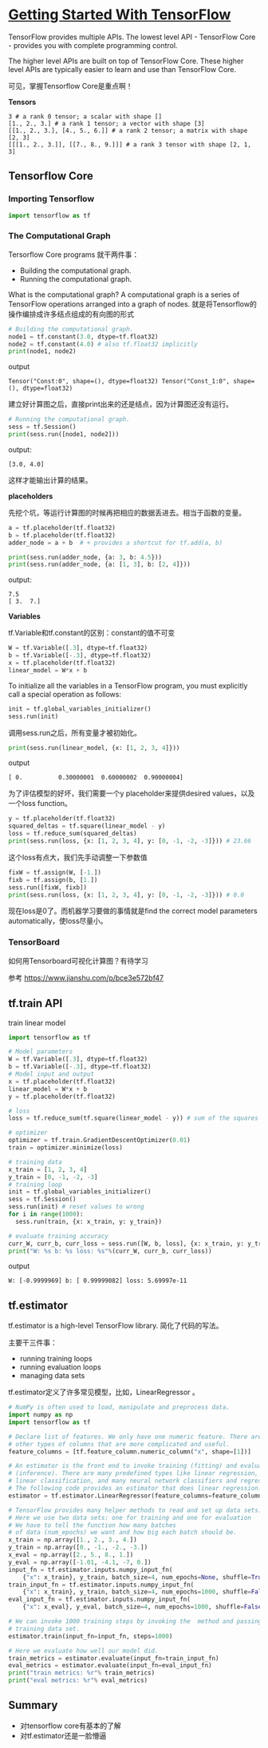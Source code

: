 # [Getting Started With TensorFlow](https://www.tensorflow.org/get_started/get_started#next_steps)

TensorFlow provides multiple APIs. The lowest level API - TensorFlow Core - provides you with complete programming control. 

The higher level APIs are built on top of TensorFlow Core. These higher level APIs are typically easier to learn and use than TensorFlow Core. 

可见，掌握Tensorflow Core是重点啊！

**Tensors**

```
3 # a rank 0 tensor; a scalar with shape []
[1., 2., 3.] # a rank 1 tensor; a vector with shape [3]
[[1., 2., 3.], [4., 5., 6.]] # a rank 2 tensor; a matrix with shape [2, 3]
[[[1., 2., 3.]], [[7., 8., 9.]]] # a rank 3 tensor with shape [2, 1, 3]
```

## Tensorflow Core


### Importing Tensorflow

```python
import tensorflow as tf
```

### The Computational Graph

Tersorflow Core programs 就干两件事：

- Building the computational graph.
- Running the computational graph.

What is the computational graph? A computational graph is a series of TensorFlow operations arranged into a graph of nodes. 就是将Tensorflow的操作编排成许多结点组成的有向图的形式

```python
# Building the computational graph.
node1 = tf.constant(3.0, dtype=tf.float32)
node2 = tf.constant(4.0) # also tf.float32 implicitly
print(node1, node2)
```

output
```
Tensor("Const:0", shape=(), dtype=float32) Tensor("Const_1:0", shape=(), dtype=float32)
```

建立好计算图之后，直接print出来的还是结点，因为计算图还没有运行。

```python
# Running the computational graph.
sess = tf.Session()
print(sess.run([node1, node2]))
```

output:
```
[3.0, 4.0]
```

这样才能输出计算的结果。

**placeholders**

先挖个坑，等运行计算图的时候再把相应的数据丢进去。相当于函数的变量。

```py
a = tf.placeholder(tf.float32)
b = tf.placeholder(tf.float32)
adder_node = a + b  # + provides a shortcut for tf.add(a, b)

print(sess.run(adder_node, {a: 3, b: 4.5}))
print(sess.run(adder_node, {a: [1, 3], b: [2, 4]}))
```

output:
```
7.5
[ 3.  7.]
```

**Variables**

tf.Variable和tf.constant的区别：constant的值不可变

```py
W = tf.Variable([.3], dtype=tf.float32)
b = tf.Variable([-.3], dtype=tf.float32)
x = tf.placeholder(tf.float32)
linear_model = W*x + b
```

To initialize all the variables in a TensorFlow program, you must explicitly call a special operation as follows:
```py
init = tf.global_variables_initializer()
sess.run(init)
```

调用sess.run之后，所有变量才被初始化。

```py
print(sess.run(linear_model, {x: [1, 2, 3, 4]}))
```

output
```
[ 0.          0.30000001  0.60000002  0.90000004]
```

为了评估模型的好坏，我们需要一个y placeholder来提供desired values，以及一个loss function。

```py
y = tf.placeholder(tf.float32)
squared_deltas = tf.square(linear_model - y)
loss = tf.reduce_sum(squared_deltas)
print(sess.run(loss, {x: [1, 2, 3, 4], y: [0, -1, -2, -3]})) # 23.66
```

这个loss有点大，我们先手动调整一下参数值

```py
fixW = tf.assign(W, [-1.])
fixb = tf.assign(b, [1.])
sess.run([fixW, fixb])
print(sess.run(loss, {x: [1, 2, 3, 4], y: [0, -1, -2, -3]})) # 0.0
```

现在loss是0了。而机器学习要做的事情就是find the correct model parameters automatically，使loss尽量小。

### TensorBoard

如何用Tensorboard可视化计算图？有待学习

参考 https://www.jianshu.com/p/bce3e572bf47

## tf.train API

train linear model
```py
import tensorflow as tf

# Model parameters
W = tf.Variable([.3], dtype=tf.float32)
b = tf.Variable([-.3], dtype=tf.float32)
# Model input and output
x = tf.placeholder(tf.float32)
linear_model = W*x + b
y = tf.placeholder(tf.float32)

# loss
loss = tf.reduce_sum(tf.square(linear_model - y)) # sum of the squares

# optimizer
optimizer = tf.train.GradientDescentOptimizer(0.01)
train = optimizer.minimize(loss)

# training data
x_train = [1, 2, 3, 4]
y_train = [0, -1, -2, -3]
# training loop
init = tf.global_variables_initializer()
sess = tf.Session()
sess.run(init) # reset values to wrong
for i in range(1000):
  sess.run(train, {x: x_train, y: y_train})

# evaluate training accuracy
curr_W, curr_b, curr_loss = sess.run([W, b, loss], {x: x_train, y: y_train})
print("W: %s b: %s loss: %s"%(curr_W, curr_b, curr_loss))
```

output
```
W: [-0.9999969] b: [ 0.99999082] loss: 5.69997e-11
```

## tf.estimator

tf.estimator is a high-level TensorFlow library. 简化了代码的写法。

主要干三件事：

- running training loops
- running evaluation loops
- managing data sets

tf.estimator定义了许多常见模型，比如，LinearRegressor 。


```py
# NumPy is often used to load, manipulate and preprocess data.
import numpy as np
import tensorflow as tf

# Declare list of features. We only have one numeric feature. There are many
# other types of columns that are more complicated and useful.
feature_columns = [tf.feature_column.numeric_column("x", shape=[1])]

# An estimator is the front end to invoke training (fitting) and evaluation
# (inference). There are many predefined types like linear regression,
# linear classification, and many neural network classifiers and regressors.
# The following code provides an estimator that does linear regression.
estimator = tf.estimator.LinearRegressor(feature_columns=feature_columns)

# TensorFlow provides many helper methods to read and set up data sets.
# Here we use two data sets: one for training and one for evaluation
# We have to tell the function how many batches
# of data (num_epochs) we want and how big each batch should be.
x_train = np.array([1., 2., 3., 4.])
y_train = np.array([0., -1., -2., -3.])
x_eval = np.array([2., 5., 8., 1.])
y_eval = np.array([-1.01, -4.1, -7, 0.])
input_fn = tf.estimator.inputs.numpy_input_fn(
    {"x": x_train}, y_train, batch_size=4, num_epochs=None, shuffle=True)
train_input_fn = tf.estimator.inputs.numpy_input_fn(
    {"x": x_train}, y_train, batch_size=4, num_epochs=1000, shuffle=False)
eval_input_fn = tf.estimator.inputs.numpy_input_fn(
    {"x": x_eval}, y_eval, batch_size=4, num_epochs=1000, shuffle=False)

# We can invoke 1000 training steps by invoking the  method and passing the
# training data set.
estimator.train(input_fn=input_fn, steps=1000)

# Here we evaluate how well our model did.
train_metrics = estimator.evaluate(input_fn=train_input_fn)
eval_metrics = estimator.evaluate(input_fn=eval_input_fn)
print("train metrics: %r"% train_metrics)
print("eval metrics: %r"% eval_metrics)
```

## Summary

- 对tensorflow core有基本的了解
- 对tf.estimator还是一脸懵逼
